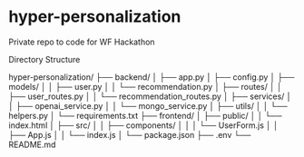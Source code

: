 # hyper-personalization
Private repo to code for WF Hackathon


Directory Structure


hyper-personalization/
├── backend/
│   ├── app.py
│   ├── config.py
│   ├── models/
│   │   ├── user.py
│   │   └── recommendation.py
│   ├── routes/
│   │   ├── user_routes.py
│   │   └── recommendation_routes.py
│   ├── services/
│   │   ├── openai_service.py
│   │   └── mongo_service.py
│   ├── utils/
│   │   └── helpers.py
│   └── requirements.txt
├── frontend/
│   ├── public/
│   │   └── index.html
│   ├── src/
│   │   ├── components/
│   │   │   └── UserForm.js
│   │   ├── App.js
│   │   └── index.js
│   └── package.json
├── .env
└── README.md

